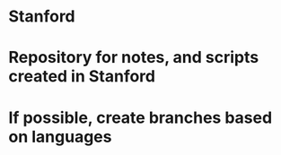 # Stanford
# Repository for notes, and scripts created in Stanford
# If possible, create branches based on languages

